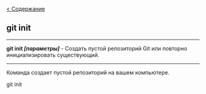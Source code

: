 [< Содержание](./readme.md)

## git init
---

**git init *[параметры]*** - Создать пустой репозиторий Git или повторно инициализировать существующий.

---
Команда создает пустой репозиторий на вашем компьютере. 

git init 

